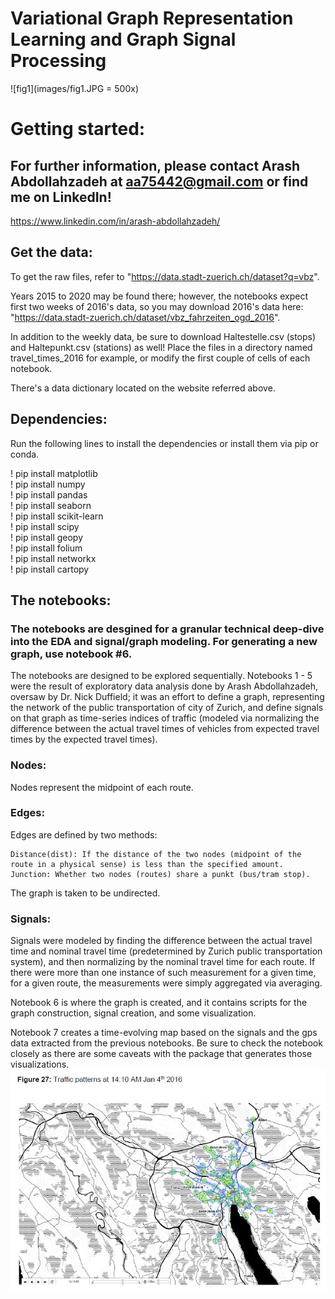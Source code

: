 # Variational Graph Representation Learning and Graph Signal Processing
![fig1](images/fig1.JPG = 500x)

# Getting started:
## For further information, please contact Arash Abdollahzadeh at aa75442@gmail.com or find me on LinkedIn!
https://www.linkedin.com/in/arash-abdollahzadeh/

## Get the data:
To get the raw files, refer to "https://data.stadt-zuerich.ch/dataset?q=vbz".

Years 2015 to 2020 may be found there; however, the notebooks expect first two weeks of 2016's data, so you may download 2016's data here: "https://data.stadt-zuerich.ch/dataset/vbz_fahrzeiten_ogd_2016".

In addition to the weekly data, be sure to download Haltestelle.csv (stops) and Haltepunkt.csv (stations) as well! Place the files in a directory named travel_times_2016 for example, or modify the first couple of cells of each notebook.

There's a data dictionary located on the website referred above.

## Dependencies:

Run the following lines to install the dependencies or install them via pip or conda.

! pip install matplotlib\
! pip install numpy\
! pip install pandas\
! pip install seaborn\
! pip install scikit-learn\
! pip install scipy\
! pip install geopy\
! pip install folium\
! pip install networkx\
! pip install cartopy

## The notebooks:

### The notebooks are desgined for a granular technical deep-dive into the EDA and signal/graph modeling. For generating a new graph, use notebook #6.

The notebooks are designed to be explored sequentially. Notebooks 1 - 5 were the result of exploratory data analysis done by Arash Abdollahzadeh, oversaw by Dr. Nick Duffield; it was an effort to define a graph, representing the network of the public transportation of city of Zurich, and define signals on that graph as time-series indices of traffic (modeled via normalizing the difference between the actual travel times of vehicles from expected travel times by the expected travel times).

### Nodes:
Nodes represent the midpoint of each route.
### Edges:
Edges are defined by two methods:

    Distance(dist): If the distance of the two nodes (midpoint of the route in a physical sense) is less than the specified amount.
    Junction: Whether two nodes (routes) share a punkt (bus/tram stop).

The graph is taken to be undirected.

### Signals:
Signals were modeled by finding the difference between the actual travel time and nominal travel time (predetermined by Zurich public transportation system), and then normalizing by the nominal travel time for each route. If there were more than one instance of such measurement for a given time, for a given route, the measurements were simply aggregated via averaging.

Notebook 6 is where the graph is created, and it contains scripts for the graph construction, signal creation, and some visualization.

Notebook 7 creates a time-evolving map based on the signals and the gps data extracted from the previous notebooks. Be sure to check the notebook closely as there are some caveats with the package that generates those visualizations.
![](images/fig2.JPG)
